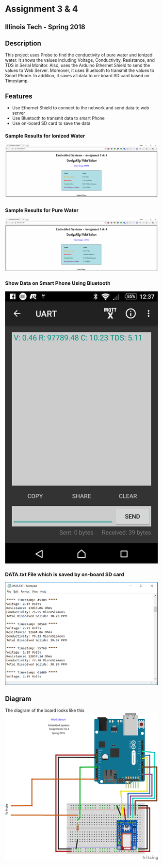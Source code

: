 # Assignment 3 & 4
## Illinois Tech - Spring 2018

## Description
This project uses Probe to find the conductivity of pure water and ionized water. It shows the values including Voltage, Conductivity, Resistance, and TDS in Serial Monitor. Also, uses the Arduino Ethernet Shield to send the values to Web Server. Moreover, it uses Bluetooth to transmit the values to Smart Phone. In addition, it saves all data to on-board SD card based on Timestamp.  


## Features
* Use Ethernet Shield to connect to the network and send data to web server
* Use Bluetooth to transmit data to smart Phone
* Use on-board SD card to save the data

### Sample Results for Ionized Water
![First](images/i.png "Ionized Water")

### Sample Results for Pure Water
![Second](images/p.png "Pure Water")

### Show Data on Smart Phone Using Bluetooth
![Third](images/blu.jpg "PASS")

### DATA.txt File which is saved by on-board SD card
![Third](images/data.png "PASS")

## Diagram
The diagram of the board looks like this
![Diagram](images/Diagram.png "Diagram")
